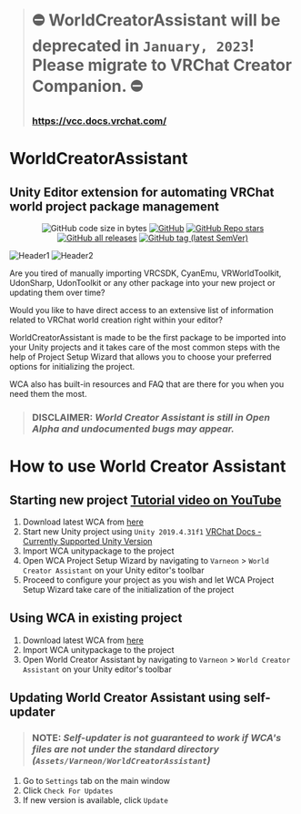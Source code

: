 > # :no_entry: WorldCreatorAssistant will be deprecated in `January, 2023`! Please migrate to VRChat Creator Companion. :no_entry:
> ### https://vcc.docs.vrchat.com/

# WorldCreatorAssistant
Unity Editor extension for automating VRChat world project package management
---
<div align="center">

![GitHub code size in bytes](https://img.shields.io/github/languages/code-size/Varneon/WorldCreatorAssistant?style=for-the-badge)
[![GitHub](https://img.shields.io/github/license/Varneon/WorldCreatorAssistant?color=blue&style=for-the-badge)](https://github.com/Varneon/WorldCreatorAssistant/blob/main/LICENSE)
[![GitHub Repo stars](https://img.shields.io/github/stars/Varneon/WorldCreatorAssistant?style=for-the-badge)](https://github.com/Varneon/WorldCreatorAssistant/stargazers)
[![GitHub all releases](https://img.shields.io/github/downloads/Varneon/WorldCreatorAssistant/total?color=blue&style=for-the-badge)](https://github.com/Varneon/WorldCreatorAssistant/releases)
[![GitHub tag (latest SemVer)](https://img.shields.io/github/v/tag/Varneon/WorldCreatorAssistant?color=blue&label=Release&sort=semver&style=for-the-badge)](https://github.com/Varneon/WorldCreatorAssistant/releases/latest)

</div>

![Header1](https://i.imgur.com/rIdvYx2.png)
![Header2](https://i.imgur.com/H2lu2k0.png)

Are you tired of manually importing VRCSDK, CyanEmu, VRWorldToolkit, UdonSharp, UdonToolkit or any other package into your new project or updating them over time?

Would you like to have direct access to an extensive list of information related to VRChat world creation right within your editor?

WorldCreatorAssistant is made to be the first package to be imported into your Unity projects and it takes care of the most common steps with the help of Project Setup Wizard that allows you to choose your preferred options for initializing the project.

WCA also has built-in resources and FAQ that are there for you when you need them the most.

> ### **DISCLAIMER:** *World Creator Assistant is still in Open Alpha and undocumented bugs may appear.*

# How to use World Creator Assistant

## Starting new project [Tutorial video on YouTube](https://www.youtube.com/watch?v=F1Tr3Nc9Rxs)
1. Download latest WCA from [here](https://github.com/Varneon/WorldCreatorAssistant/releases/latest)
2. Start new Unity project using `Unity 2019.4.31f1` [VRChat Docs - Currently Supported Unity Version](https://docs.vrchat.com/docs/current-unity-version)
3. Import WCA unitypackage to the project
4. Open WCA Project Setup Wizard by navigating to `Varneon` > `World Creator Assistant` on your Unity editor's toolbar
5. Proceed to configure your project as you wish and let WCA Project Setup Wizard take care of the initialization of the project

## Using WCA in existing project
1. Download latest WCA from [here](https://github.com/Varneon/WorldCreatorAssistant/releases/latest)
2. Import WCA unitypackage to the project
3. Open World Creator Assistant by navigating to `Varneon` > `World Creator Assistant` on your Unity editor's toolbar

## Updating World Creator Assistant using self-updater
> ### **NOTE:** *Self-updater is not guaranteed to work if WCA's files are not under the standard directory (`Assets/Varneon/WorldCreatorAssistant`)*
1. Go to `Settings` tab on the main window
2. Click `Check For Updates`
3. If new version is available, click `Update`
